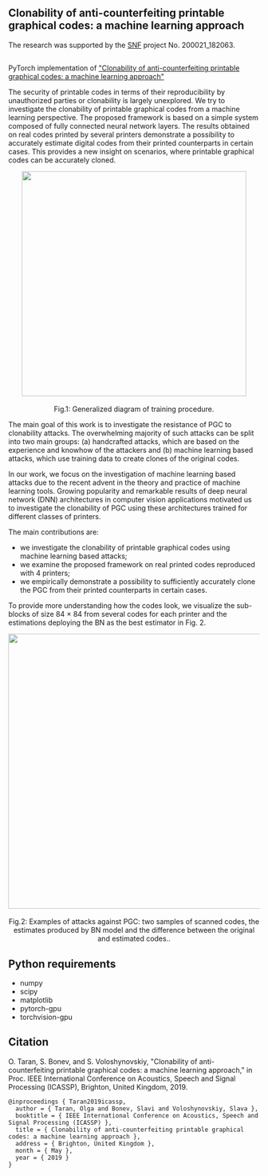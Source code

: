 ## Clonability of anti-counterfeiting printable graphical codes: a machine learning approach

The research was supported by the [SNF](http://www.snf.ch) project No. 200021_182063. 
##

PyTorch implementation of ["Clonability of anti-counterfeiting printable graphical codes:
a machine learning approach"](http://sip.unige.ch/projects/snf-it-dis/publications/icassp-2019) 

The security of printable codes in terms of their reproducibility by unauthorized parties or clonability is largely unexplored. We try to investigate the clonability of printable graphical codes from a machine learning perspective. The proposed framework is based on a simple system composed of fully connected neural network layers. The results obtained on real codes printed by several printers demonstrate a possibility to accurately estimate digital codes from their printed counterparts in certain cases. This provides a new insight on scenarios, where printable graphical codes can be accurately cloned.

<p align="center">
<img src="http://sip.unige.ch/files/2815/5291/8110/2019_icassp_training_procedure.png" width="450px" align="center">
<br/>
<br/>
Fig.1: Generalized diagram of training procedure.  
</p>

The main goal of this work is to investigate the resistance of PGC to clonability attacks. The overwhelming majority of such attacks can be split into two main groups: (a) handcrafted attacks, which are based on the experience and knowhow of the attackers and (b) machine learning based attacks, which use training data to create clones of the original codes.

In our work, we focus on the investigation of machine learning based attacks due to the recent advent in the theory and practice of machine learning tools. Growing popularity and remarkable results of deep neural network (DNN) architectures in computer vision applications motivated us to investigate the clonability of PGC using these architectures trained for different classes of printers.

The main contributions are: 
* we investigate the clonability of printable graphical codes using machine learning based attacks;
* we examine the proposed framework on real printed codes reproduced with 4 printers;
* we empirically demonstrate a possibility to sufficiently accurately clone the PGC from their printed counterparts in certain cases.

To provide more understanding how the codes look, we visualize the sub-blocks of size 84 × 84 from several codes for each printer and the estimations deploying the BN as the best estimator in Fig. 2.
 
<p align="center">
<img src="http://sip.unige.ch/files/7215/5291/8832/2019_icassp_002.png" width="550px" align="center">
<br/>
<br/>
Fig.2: Examples of attacks against PGC: two samples of scanned codes, the estimates produced by BN model
and the difference between the original and estimated codes..  
</p>

## Python requirements 
* numpy
* scipy
* matplotlib
* pytorch-gpu
* torchvision-gpu

## Citation
O. Taran, S. Bonev, and S. Voloshynovskiy, "Clonability of anti-counterfeiting printable graphical codes: a machine learning approach," in Proc. IEEE International Conference on Acoustics, Speech and Signal Processing (ICASSP), Brighton, United Kingdom, 2019. 
  
    @inproceedings { Taran2019icassp,
      author = { Taran, Olga and Bonev, Slavi and Voloshynovskiy, Slava },
      booktitle = { IEEE International Conference on Acoustics, Speech and Signal Processing (ICASSP) },
      title = { Clonability of anti-counterfeiting printable graphical codes: a machine learning approach },
      address = { Brighton, United Kingdom },
      month = { May },
      year = { 2019 }
    }
